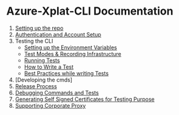 # Azure-Xplat-CLI Documentation

1. [Setting up the repo](./SetupRepo.md)
2. [Authentication and Account Setup](./Authentication.md)
3. Testing the CLI
    - [Setting up the Environment Variables](./EnvironmentVariables.md)
    - [Test Modes & Recording Infrastructure](./TestModes.md)
    - [Running Tests](./RunTests.md)
    - [How to Write a Test](./Writing-Test.md)
    - [Best Practices while writing Tests](./BestPractices-Testing.md)
4. [Developing the cmds]
5. [Release Process](./ReleaseProcess.md)
5. [Debugging Commands and Tests](./Debugging.md)
6. [Generating Self Signed Certificates for Testing Purpose](./DummyCerts.md)
7. [Supporting Corporate Proxy](./CorporateProxy.md)
